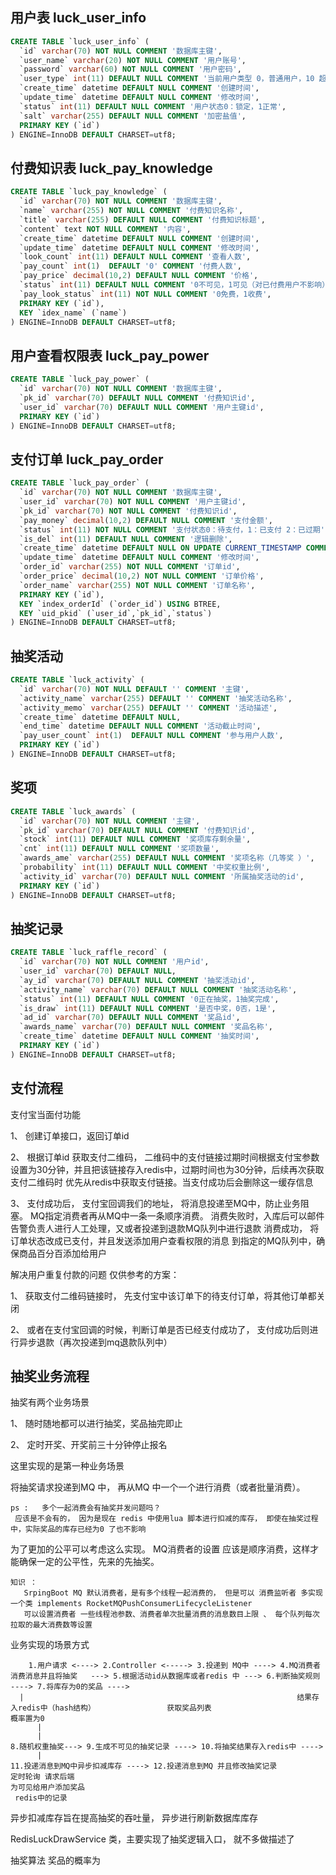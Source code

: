 ## 用户表 luck_user_info

```SQL
CREATE TABLE `luck_user_info` (
  `id` varchar(70) NOT NULL COMMENT '数据库主键',
  `user_name` varchar(20) NOT NULL COMMENT '用户账号',
  `password` varchar(60) NOT NULL COMMENT '用户密码',
  `user_type` int(11) DEFAULT NULL COMMENT '当前用户类型 0，普通用户，10 超管',
  `create_time` datetime DEFAULT NULL COMMENT '创建时间',
  `update_time` datetime DEFAULT NULL COMMENT '修改时间',
  `status` int(11) DEFAULT NULL COMMENT '用户状态0：锁定，1正常',
  `salt` varchar(255) DEFAULT NULL COMMENT '加密盐值',
  PRIMARY KEY (`id`)
) ENGINE=InnoDB DEFAULT CHARSET=utf8;
```



## 付费知识表 luck_pay_knowledge

```sql
CREATE TABLE `luck_pay_knowledge` (
  `id` varchar(70) NOT NULL COMMENT '数据库主键',
  `name` varchar(255) NOT NULL COMMENT '付费知识名称',
  `title` varchar(255) DEFAULT NULL COMMENT '付费知识标题',
  `content` text NOT NULL COMMENT '内容',
  `create_time` datetime DEFAULT NULL COMMENT '创建时间',
  `update_time` datetime DEFAULT NULL COMMENT '修改时间',
  `look_count` int(11) DEFAULT NULL COMMENT '查看人数',
  `pay_count` int(1)  DEFAULT '0' COMMENT '付费人数',
  `pay_price` decimal(10,2) DEFAULT NULL COMMENT '价格',
  `status` int(11) DEFAULT NULL COMMENT '0不可见，1可见（对已付费用户不影响）',
  `pay_look_status` int(11) NOT NULL COMMENT '0免费，1收费',
  PRIMARY KEY (`id`),
  KEY `idex_name` (`name`)
) ENGINE=InnoDB DEFAULT CHARSET=utf8;
```



## 用户查看权限表 luck_pay_power

```sql
CREATE TABLE `luck_pay_power` (
  `id` varchar(70) NOT NULL COMMENT '数据库主键',
  `pk_id` varchar(70) DEFAULT NULL COMMENT '付费知识id',
  `user_id` varchar(70) DEFAULT NULL COMMENT '用户主键id',
  PRIMARY KEY (`id`)
) ENGINE=InnoDB DEFAULT CHARSET=utf8;
```



## 支付订单 luck_pay_order

```sql
CREATE TABLE `luck_pay_order` (
  `id` varchar(70) NOT NULL COMMENT '数据库主键',
  `user_id` varchar(70) NOT NULL COMMENT '用户主键id',
  `pk_id` varchar(70) NOT NULL COMMENT '付费知识id',
  `pay_money` decimal(10,2) DEFAULT NULL COMMENT '支付金额',
  `status` int(11) NOT NULL COMMENT '支付状态0：待支付，1：已支付 2：已过期',
  `is_del` int(11) DEFAULT NULL COMMENT '逻辑删除',
  `create_time` datetime DEFAULT NULL ON UPDATE CURRENT_TIMESTAMP COMMENT '创建时间',
  `update_time` datetime DEFAULT NULL COMMENT '修改时间',
  `order_id` varchar(255) NOT NULL COMMENT '订单id',
  `order_price` decimal(10,2) NOT NULL COMMENT '订单价格',
  `order_name` varchar(255) NOT NULL COMMENT '订单名称',
  PRIMARY KEY (`id`),
  KEY `index_orderId` (`order_id`) USING BTREE,
  KEY `uid_pkid` (`user_id`,`pk_id`,`status`)
) ENGINE=InnoDB DEFAULT CHARSET=utf8;
```

## 抽奖活动
```SQL
CREATE TABLE `luck_activity` (
  `id` varchar(70) NOT NULL DEFAULT '' COMMENT '主键',
  `activity_name` varchar(255) DEFAULT '' COMMENT '抽奖活动名称',
  `activity_memo` varchar(255) DEFAULT '' COMMENT '活动描述',
  `create_time` datetime DEFAULT NULL,
  `end_time` datetime DEFAULT NULL COMMENT '活动截止时间',
  `pay_user_count` int(1)  DEFAULT NULL COMMENT '参与用户人数',
  PRIMARY KEY (`id`)
) ENGINE=InnoDB DEFAULT CHARSET=utf8;

```

## 奖项
```SQL
CREATE TABLE `luck_awards` (
  `id` varchar(70) NOT NULL COMMENT '主键',
  `pk_id` varchar(70) DEFAULT NULL COMMENT '付费知识id',
  `stock` int(11) DEFAULT NULL COMMENT '奖项库存剩余量',
  `cnt` int(11) DEFAULT NULL COMMENT '奖项数量',
  `awards_ame` varchar(255) DEFAULT NULL COMMENT '奖项名称（几等奖 ）',
  `probability` int(11) DEFAULT NULL COMMENT '中奖权重比例',
  `activity_id` varchar(70) DEFAULT NULL COMMENT '所属抽奖活动的id',
  PRIMARY KEY (`id`)
) ENGINE=InnoDB DEFAULT CHARSET=utf8;

```



## 抽奖记录
```SQL
CREATE TABLE `luck_raffle_record` (
  `id` varchar(70) NOT NULL COMMENT '用户id',
  `user_id` varchar(70) DEFAULT NULL,
  `ay_id` varchar(70) DEFAULT NULL COMMENT '抽奖活动id',
  `activity_name` varchar(70) DEFAULT NULL COMMENT '抽奖活动名称',
  `status` int(11) DEFAULT NULL COMMENT '0正在抽奖，1抽奖完成',
  `is_draw` int(11) DEFAULT NULL COMMENT '是否中奖，0否，1是',
  `ad_id` varchar(70) DEFAULT NULL COMMENT '奖品id',
  `awards_name` varchar(70) DEFAULT NULL COMMENT '奖品名称',
  `create_time` datetime DEFAULT NULL COMMENT '抽奖时间',
  PRIMARY KEY (`id`)
) ENGINE=InnoDB DEFAULT CHARSET=utf8;

```

## 支付流程

支付宝当面付功能

1、 创建订单接口，返回订单id

2、 根据订单id 获取支付二维码， 二维码中的支付链接过期时间根据支付宝参数 设置为30分钟，并且把该链接存入redis中，过期时间也为30分钟，后续再次获取支付二维码时
    优先从redis中获取支付链接。当支付成功后会删除这一缓存信息

3、 支付成功后， 支付宝回调我们的地址， 将消息投递至MQ中，防止业务阻塞。 MQ指定消费者再从MQ中一条一条顺序消费。
    消费失败时，入库后可以邮件告警负责人进行人工处理，又或者投递到退款MQ队列中进行退款
    消费成功， 将订单状态改成已支付，并且发送添加用户查看权限的消息 到指定的MQ队列中，确保商品百分百添加给用户


解决用户重复付款的问题
 仅供参考的方案：
 
 1、 获取支付二维码链接时， 先支付宝中该订单下的待支付订单，将其他订单都关闭
 
 2、 或者在支付宝回调的时候，判断订单是否已经支付成功了， 支付成功后则进行异步退款（再次投递到mq退款队列中）



## 抽奖业务流程

抽奖有两个业务场景

1、 随时随地都可以进行抽奖，奖品抽完即止

2、 定时开奖、开奖前三十分钟停止报名

这里实现的是第一种业务场景

将抽奖请求投递到MQ 中， 再从MQ 中一个一个进行消费（或者批量消费）。
    
    ps :   多个一起消费会有抽奖并发问题吗？
     应该是不会有的， 因为是现在 redis 中使用lua 脚本进行扣减的库存， 即使在抽奖过程中，实际奖品的库存已经为0 了也不影响

为了更加的公平可以考虑这么实现。
MQ消费者的设置 应该是顺序消费，这样才能确保一定的公平性，先来的先抽奖。 
    
    知识 ：
       SrpingBoot MQ 默认消费者，是有多个线程一起消费的， 但是可以 消费监听者 多实现一个类 implements RocketMQPushConsumerLifecycleListener
       可以设置消费者 一些线程池参数、消费者单次批量消费的消息数目上限 、 每个队列每次拉取的最大消费数等设置
      
业务实现的场景方式

        1.用户请求 <----> 2.Controller <-----> 3.投递到 MQ中 ----> 4.MQ消费者消费消息并且将抽奖   ---> 5.根据活动id从数据库或者redis 中 ---> 6.判断抽奖规则 ----> 7.将库存为0的奖品 ---->
      |                                                             结果存入redis中（hash结构）                获取奖品列表                                              概率置为0                
          |                                                             
          |                                                                      8.随机权重抽奖---> 9.生成不可见的抽奖记录 ----> 10.将抽奖结果存入redis中 ---->                                                                   
          |                                                                            11.投递消息到MQ中异步扣减库存 ----> 12.投递消息到MQ 并且修改抽奖记录
    定时轮询 请求后端                                                                                                           为可见给用户添加奖品                                          
     redis中的记录                                                                                                
        

异步扣减库存旨在提高抽奖的吞吐量， 异步进行刷新数据库库存
    
RedisLuckDrawService 类，主要实现了抽奖逻辑入口， 就不多做描述了

抽奖算法 奖品的概率为 
      


